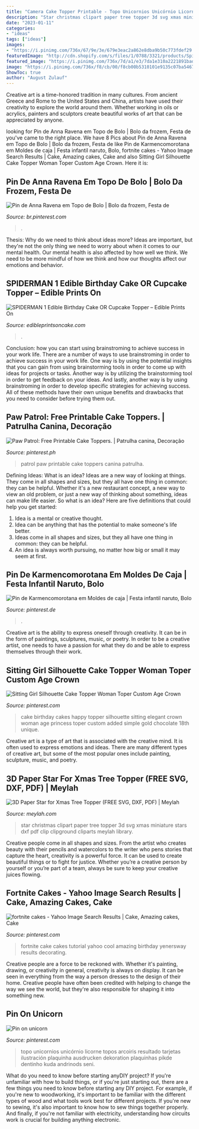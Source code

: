 ```yaml
---
title: "Camera Cake Topper Printable - Topo Unicornios Unicórnio Licorne Topos Arcoiris Resultado Tarjetas Ilustración Plaquinha Ausdrucken Dekoration Plaquinhas Pikde Dentinho Kuda Andrinods Seni"
description: "Star christmas clipart paper tree topper 3d svg xmas miniature stars dxf pdf clip clipground cliparts meylah library"
date: "2023-01-11"
categories:
- "ideas"
tags: ["ideas"]
images:
- "https://i.pinimg.com/736x/67/9e/3e/679e3eac2a862e8dba9b50c773fdef29.jpg"
featuredImage: "http://cdn.shopify.com/s/files/1/0788/3321/products/Spiderman_Edible_Cake_Toppers_Round_JPG_grande.jpg?v=1481851985"
featured_image: "https://i.pinimg.com/736x/7d/a1/e3/7da1e310a2221891bad389ddec95f2b3.jpg"
image: "https://i.pinimg.com/736x/f8/cb/00/f8cb00b5310101e9135c07ba5467c964.jpg"
ShowToc: true
author: "August Zulauf"
---
```



Creative art is a time-honored tradition in many cultures. From ancient Greece and Rome to the United States and China, artists have used their creativity to explore the world around them. Whether working in oils or acrylics, painters and sculptors create beautiful works of art that can be appreciated by anyone.

	

		
looking for Pin de Anna Ravena em Topo de Bolo | Bolo da frozem, Festa de you've came to the right place. We have 8 Pics about Pin de Anna Ravena em Topo de Bolo | Bolo da frozem, Festa de like Pin de Karmencomorotana em Moldes de caja | Festa infantil naruto, Bolo, fortnite cakes - Yahoo Image Search Results | Cake, Amazing cakes, Cake and also Sitting Girl Silhouette Cake Topper Woman Toper Custom Age Crown. Here it is:
		
    
## Pin De Anna Ravena Em Topo De Bolo | Bolo Da Frozem, Festa De

<img loading=lazy src="https://i.pinimg.com/736x/67/9e/3e/679e3eac2a862e8dba9b50c773fdef29.jpg" onerror="this.onerror=null;this.src='https://tse1.mm.bing.net/th?id=OIP.6hNAuL7xArWgwQNDHEDGGAHaKi&amp;pid=15.1';" alt="Pin de Anna Ravena em Topo de Bolo | Bolo da frozem, Festa de">

_Source: br.pinterest.com_

>. 

	

Thesis: Why do we need to think about ideas more?
Ideas are important, but they're not the only thing we need to worry about when it comes to our mental health. Our mental health is also affected by how well we think. We need to be more mindful of how we think and how our thoughts affect our emotions and behavior.

    
## SPIDERMAN 1 Edible Birthday Cake OR Cupcake Topper – Edible Prints On

<img loading=lazy src="http://cdn.shopify.com/s/files/1/0788/3321/products/Spiderman_Edible_Cake_Toppers_Round_JPG_grande.jpg?v=1481851985" onerror="this.onerror=null;this.src='https://tse3.mm.bing.net/th?id=OIP.yUM__xzfR-ngKvr20QrWcwHaHa&amp;pid=15.1';" alt="SPIDERMAN 1 Edible Birthday Cake OR Cupcake Topper – Edible Prints On">

_Source: edibleprintsoncake.com_

>. 

	

Conclusion: how you can start using brainstroming to achieve success in your work life.
There are a number of ways to use brainstroming in order to achieve success in your work life. One way is by using the potential insights that you can gain from using brainstorming tools in order to come up with ideas for projects or tasks. Another way is by utilizing the brainstorming tool in order to get feedback on your ideas. And lastly, another way is by using brainstroming in order to develop specific strategies for achieving success. All of these methods have their own unique benefits and drawbacks that you need to consider before trying them out.

    
## Paw Patrol: Free Printable Cake Toppers. | Patrulha Canina, Decoração

<img loading=lazy src="https://i.pinimg.com/736x/f8/cb/00/f8cb00b5310101e9135c07ba5467c964.jpg" onerror="this.onerror=null;this.src='https://tse4.mm.bing.net/th?id=OIP.6GDy0FuRpNEFluH_Z47j0gAAAA&amp;pid=15.1';" alt="Paw Patrol: Free Printable Cake Toppers. | Patrulha canina, Decoração">

_Source: pinterest.ph_

>patrol paw printable cake toppers canina patrulha. 

	

Defining Ideas: What is an idea?
Ideas are a new way of looking at things. They come in all shapes and sizes, but they all have one thing in common: they can be helpful. Whether it's a new restaurant concept, a new way to view an old problem, or just a new way of thinking about something, ideas can make life easier. So what is an idea? Here are five definitions that could help you get started: 
1) Idea is a mental or creative thought.
2) Idea can be anything that has the potential to make someone's life better.
3) Ideas come in all shapes and sizes, but they all have one thing in common: they can be helpful.
4) An idea is always worth pursuing, no matter how big or small it may seem at first.

    
## Pin De Karmencomorotana Em Moldes De Caja | Festa Infantil Naruto, Bolo

<img loading=lazy src="https://i.pinimg.com/736x/c5/71/97/c57197ba2cf1f4c6e61155237f203435.jpg" onerror="this.onerror=null;this.src='https://tse2.mm.bing.net/th?id=OIP.X_qMmlF4r3bPtYMaJ0nG4AHaJ-&amp;pid=15.1';" alt="Pin de Karmencomorotana em Moldes de caja | Festa infantil naruto, Bolo">

_Source: pinterest.de_

>. 

	

Creative art is the ability to express oneself through creativity. It can be in the form of paintings, sculptures, music, or poetry. In order to be a creative artist, one needs to have a passion for what they do and be able to express themselves through their work.

    
## Sitting Girl Silhouette Cake Topper Woman Toper Custom Age Crown

<img loading=lazy src="https://i.pinimg.com/736x/7d/a1/e3/7da1e310a2221891bad389ddec95f2b3.jpg" onerror="this.onerror=null;this.src='https://tse2.mm.bing.net/th?id=OIP.CNvyqMKmZNnv6vfo5PafFwHaIx&amp;pid=15.1';" alt="Sitting Girl Silhouette Cake Topper Woman Toper Custom Age Crown">

_Source: pinterest.com_

>cake birthday cakes happy topper silhouette sitting elegant crown woman age princess toper custom added simple gold chocolate 18th unique. 

	

Creative art is a type of art that is associated with the creative mind. It is often used to express emotions and ideas. There are many different types of creative art, but some of the most popular ones include painting, sculpture, music, and poetry.

    
## 3D Paper Star For Xmas Tree Topper (FREE SVG, DXF, PDF) | Meylah

<img loading=lazy src="http://meylah.com/uploads/6953/images/crop-copy6-1342815344-3dstarstages.jpg?1401889977" onerror="this.onerror=null;this.src='https://tse4.mm.bing.net/th?id=OIP.tE7SqK6f8tb1rsp4IljGHgHaJ6&amp;pid=15.1';" alt="3D Paper Star for Xmas Tree Topper (FREE SVG, DXF, PDF) | Meylah">

_Source: meylah.com_

>star christmas clipart paper tree topper 3d svg xmas miniature stars dxf pdf clip clipground cliparts meylah library. 

	

Creative people come in all shapes and sizes. From the artist who creates beauty with their pencils and watercolors to the writer who pens stories that capture the heart, creativity is a powerful force. It can be used to create beautiful things or to fight for justice. Whether you’re a creative person by yourself or you’re part of a team, always be sure to keep your creative juices flowing.

    
## Fortnite Cakes - Yahoo Image Search Results | Cake, Amazing Cakes, Cake

<img loading=lazy src="https://i.pinimg.com/736x/b9/92/30/b99230f4f70fc31b38ab924cb93c7682.jpg" onerror="this.onerror=null;this.src='https://tse4.mm.bing.net/th?id=OIP.RB9boDyhZWKxCFs9OZsq2QHaNK&amp;pid=15.1';" alt="fortnite cakes - Yahoo Image Search Results | Cake, Amazing cakes, Cake">

_Source: pinterest.com_

>fortnite cake cakes tutorial yahoo cool amazing birthday yenersway results decorating. 

	

Creative people are a force to be reckoned with. Whether it's painting, drawing, or creativity in general, creativity is always on display. It can be seen in everything from the way a person dresses to the design of their home. Creative people have often been credited with helping to change the way we see the world, but they're also responsible for shaping it into something new.

    
## Pin On Unicorn

<img loading=lazy src="https://i.pinimg.com/736x/09/ba/68/09ba6895d9b5ec44d224b3a321820f3d.jpg" onerror="this.onerror=null;this.src='https://tse4.mm.bing.net/th?id=OIP.TjSLbXf2OWijkcwbDPbfzwHaLJ&amp;pid=15.1';" alt="Pin on unicorn">

_Source: pinterest.com_

>topo unicornios unicórnio licorne topos arcoiris resultado tarjetas ilustración plaquinha ausdrucken dekoration plaquinhas pikde dentinho kuda andrinods seni. 

	

What do you need to know before starting anyDIY project?
If you're unfamiliar with how to build things, or if you're just starting out, there are a few things you need to know before starting any DIY project. For example, if you're new to woodworking, it's important to be familiar with the different types of wood and what tools work best for different projects. If you're new to sewing, it's also important to know how to sew things together properly. And finally, if you're not familiar with electricity, understanding how circuits work is crucial for building anything electronic.

